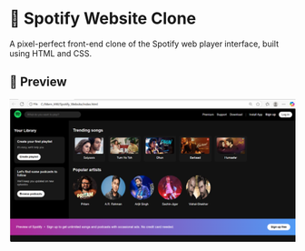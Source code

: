# 🎵 Spotify Website Clone

A pixel-perfect front-end clone of the Spotify web player interface, built using HTML and CSS.

## 📸 Preview
![Spotify Clone Screenshot](Screenshot.png)
